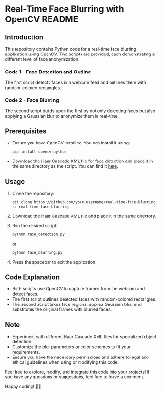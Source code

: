 # Real-Time Face Blurring with OpenCV README

## Introduction

This repository contains Python code for a real-time face blurring application using OpenCV. Two scripts are provided, each demonstrating a different level of face anonymization.

### Code 1 - Face Detection and Outline

The first script detects faces in a webcam feed and outlines them with random-colored rectangles.

### Code 2 - Face Blurring

The second script builds upon the first by not only detecting faces but also applying a Gaussian blur to anonymize them in real-time.

## Prerequisites

- Ensure you have OpenCV installed. You can install it using:

  ```bash
  pip install opencv-python
  ```

- Download the Haar Cascade XML file for face detection and place it in the same directory as the script. You can find it [here](https://github.com/opencv/opencv/blob/master/data/haarcascades/haarcascade_frontalface_default.xml).

## Usage

1. Clone the repository:

   ```bash
   git clone https://github.com/your-username/real-time-face-blurring.git
   cd real-time-face-blurring
   ```

2. Download the Haar Cascade XML file and place it in the same directory.

3. Run the desired script:

   ```bash
   python face_detection.py
   ```

   or

   ```bash
   python face_blurring.py
   ```

4. Press the spacebar to exit the application.

## Code Explanation

- Both scripts use OpenCV to capture frames from the webcam and detect faces.
- The first script outlines detected faces with random-colored rectangles.
- The second script takes face regions, applies Gaussian blur, and substitutes the original frames with blurred faces.

## Note

- Experiment with different Haar Cascade XML files for specialized object detection.
- Customize the blur parameters or color schemes to fit your requirements.
- Ensure you have the necessary permissions and adhere to legal and ethical guidelines when using or modifying this code.

Feel free to explore, modify, and integrate this code into your projects! If you have any questions or suggestions, feel free to leave a comment.

Happy coding! 🚀✨
